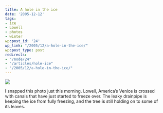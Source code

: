 ```yaml
---
title: A hole in the ice
date: '2005-12-12'
tags:
- ice
- Lowell
- photos
- winter
wp:post_id: '24'
wp_link: "/2005/12/a-hole-in-the-ice/"
wp:post_type: post
redirects:
- "/node/24"
- "/articles/hole-ice"
- "/2005/12/a-hole-in-the-ice/"
---
```


[ ![](http://static.flickr.com/35/73043709_0025985d9a_t.jpg) ](http://www.flickr.com/photos/atomicworkshop/73043709/)

I snapped this photo just this morning. Lowell, America’s Venice is crossed with canals that have just started to freeze over. The leaky drainpipe is keeping the ice from fully freezing, and the tree is still holding on to some of its leaves.
